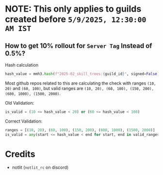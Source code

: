 # NOTE: This only applies to guilds created before `5/9/2025, 12:30:00 AM IST`

## How to get 10% rollout for `Server Tag` Instead of 0.5%?

Hash calculation
```python
hash_value = mmh3.hash(f"2025-02_skill_trees:{guild_id}", signed=False) % 10000
```

Most github repos related to this are calculating the check with ranges `(10, 20)` and `(60, 100)`, but valid ranges are `(10, 20), (60, 100), (150, 200), (600, 1000), (1500, 2000)`.

Old Validation:
```python
is_valid = (10 <= hash_value < 20) or (60 <= hash_value < 100)
```
Correct Validation:
```python
ranges = [(10, 20), (60, 100), (150, 200), (600, 1000), (1500, 2000)]
is_valid = any(start <= hash_value < end for start, end in valid_ranges)
```

# Credits

- notlit (`notlit_rc` on discord)
